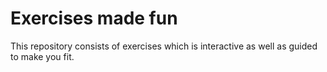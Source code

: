 # Exercises made fun
This repository consists of exercises which is interactive as well as guided to make you fit. 
